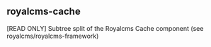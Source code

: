 ## royalcms-cache

[READ ONLY] Subtree split of the Royalcms Cache component (see royalcms/royalcms-framework)